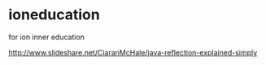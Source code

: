 ioneducation
============

for ion inner education

http://www.slideshare.net/CiaranMcHale/java-reflection-explained-simply